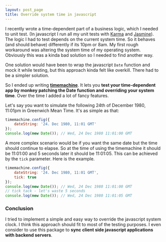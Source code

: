 ```yaml
---
layout: post_page
title: Override system time in javascript
---
```


I recently wrote a time-dependent part of a business logic, which I needed to unit test. (In javascript I run all my unit tests with [Karma](http://karma-runner.github.io/) and [Jasmine](http://pivotal.github.io/jasmine/)). The logic I had to test depends on the current system time. So it behaves (and should behave) differently if its 10pm or 8am. My first rough workaround was altering the system time of my operating system. Obviously this was a kinda bad solution so I needed to find another way.

One solution would have been to wrap the javascript `Date` function and mock it while testing, but this approach kinda felt like overkill. There had to be a simpler solution.

So I ended up writing **[timemachine](https://github.com/schickling/timemachine)**. It lets you **test your time-dependent app by monkey patching the Date function and overriding your system time**. Over the time I added a lot of fancy features.

Let's say you want to simulate the following 24th of December 1980, 11:01pm in Greenwich Mean Time. It's as simple as that:

```js
timemachine.config({
	dateString: '24. Dec 1980, 11:01 GMT'
});
console.log(new Date()); // Wed, 24 Dec 1980 11:01:00 GMT
```

A more complex scenario would be if you want the same date but the time should continue to elapse. So at the time of using the timemachine it should be 11:01:00 and 5 seconds later it should be 11:01:05. This can be achieved by the `tick` parameter. Here is the example.

```js
timemachine.config({
	dateString: '24. Dec 1980, 11:01 GMT',
	tick: true
});
console.log(new Date()); // Wed, 24 Dec 1980 11:01:00 GMT
// tick tack - let's waste 5 seconds
console.log(new Date()); // Wed, 24 Dec 1980 11:01:05 GMT
```

### Conclusion
I tried to implement a simple and easy way to override the javascript system clock. I think this approach should fit to most of the testing purposes. I even consider to use this package to **sync client side javascript applications with backend servers**.